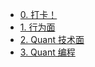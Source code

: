 <!-- docs/life/jobji/_sidebar.md -->

- [0. 打卡！](/life/jobji/record.md)
- [1. 行为面](/life/jobji/BQ.md)
- [2. Quant 技术面](/life/jobji/Quant_Main.md)
- [3. Quant 编程](/life/jobji/Coding_Main.md)